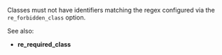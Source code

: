 Classes must not have identifiers matching the regex configured via the
`re_forbidden_class` option.

See also:

- **re_required_class**
